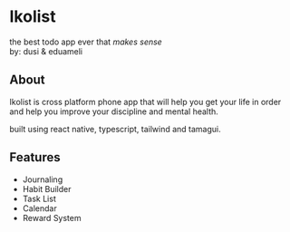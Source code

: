 # Ikolist
the best todo app ever that *makes sense*  
by: dusi & eduameli

## About
Ikolist is cross platform phone app that will help you
get your life in order and help you improve your
discipline and mental health.

built using react native, typescript, tailwind and tamagui.

## Features
- Journaling
- Habit Builder
- Task List
- Calendar
- Reward System


